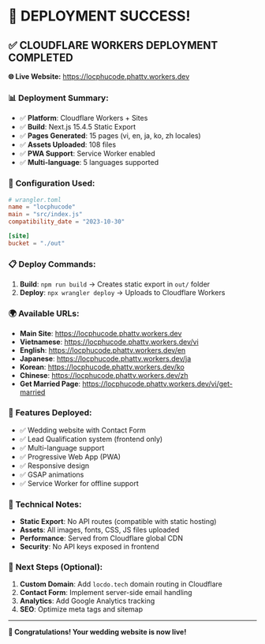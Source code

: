 # 🎉 DEPLOYMENT SUCCESS!

## ✅ **CLOUDFLARE WORKERS DEPLOYMENT COMPLETED**

**🌐 Live Website:** https://locphucode.phattv.workers.dev

### 📊 **Deployment Summary:**
- ✅ **Platform**: Cloudflare Workers + Sites
- ✅ **Build**: Next.js 15.4.5 Static Export
- ✅ **Pages Generated**: 15 pages (vi, en, ja, ko, zh locales)
- ✅ **Assets Uploaded**: 108 files
- ✅ **PWA Support**: Service Worker enabled
- ✅ **Multi-language**: 5 languages supported

### 🚀 **Configuration Used:**
```toml
# wrangler.toml
name = "locphucode"
main = "src/index.js"
compatibility_date = "2023-10-30"

[site]
bucket = "./out"
```

### 📋 **Deploy Commands:**
1. **Build**: `npm run build` → Creates static export in `out/` folder
2. **Deploy**: `npx wrangler deploy` → Uploads to Cloudflare Workers

### 🌍 **Available URLs:**
- **Main Site**: https://locphucode.phattv.workers.dev
- **Vietnamese**: https://locphucode.phattv.workers.dev/vi
- **English**: https://locphucode.phattv.workers.dev/en
- **Japanese**: https://locphucode.phattv.workers.dev/ja
- **Korean**: https://locphucode.phattv.workers.dev/ko
- **Chinese**: https://locphucode.phattv.workers.dev/zh
- **Get Married Page**: https://locphucode.phattv.workers.dev/vi/get-married

### 🔧 **Features Deployed:**
- ✅ Wedding website with Contact Form
- ✅ Lead Qualification system (frontend only)
- ✅ Multi-language support
- ✅ Progressive Web App (PWA)
- ✅ Responsive design
- ✅ GSAP animations
- ✅ Service Worker for offline support

### 📝 **Technical Notes:**
- **Static Export**: No API routes (compatible with static hosting)
- **Assets**: All images, fonts, CSS, JS files uploaded
- **Performance**: Served from Cloudflare global CDN
- **Security**: No API keys exposed in frontend

### 🎯 **Next Steps (Optional):**
1. **Custom Domain**: Add `locdo.tech` domain routing in Cloudflare
2. **Contact Form**: Implement server-side email handling
3. **Analytics**: Add Google Analytics tracking
4. **SEO**: Optimize meta tags and sitemap

---

**🎊 Congratulations! Your wedding website is now live!**
